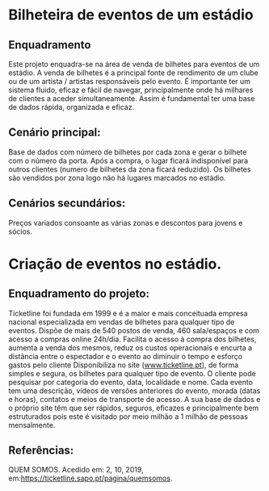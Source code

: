 # Bilheteira de eventos de um estádio

## Enquadramento
Este projeto enquadra-se na área de venda de bilhetes para eventos de um estádio.
A venda de bilhetes é a principal fonte de rendimento de um clube ou de um artista / artistas responsáveis pelo evento. É importante ter um sistema fluido, eficaz e fácil de navegar, principalmente onde há milhares de clientes a aceder simultaneamente. Assim é fundamental ter uma base de dados rápida, organizada e eficaz.

## Cenário principal:
Base de dados com número de bilhetes por cada zona e gerar o bilhete com o número da porta. Após a compra, o lugar ficará indisponível para outros clientes (numero de bilhetes da zona ficará reduzido).
Os bilhetes são vendidos por zona logo não há lugares marcados no estádio.

## Cenários secundários:
Preços variados consoante as várias zonas e descontos para jovens e sócios.
<h1> Criação de eventos no estádio.

## Enquadramento do projeto:
Ticketline foi fundada em 1999 e é a maior e mais conceituada empresa nacional especializada em vendas de bilhetes para qualquer tipo de eventos.
Dispõe de mais de 540 postos de venda, 460 sala/espaços e com acesso a compras online 24h/dia.
Facilita o acesso à compra dos bilhetes, aumenta a venda dos mesmos, reduz os custos operacionais e encurta a distância entre o espectador e o evento ao diminuir o tempo e esforço gastos pelo cliente
Disponibiliza no site (www.ticketline.pt), de forma simples e segura, os bilhetes para qualquer tipo de evento.
O cliente pode pesquisar por categoria do evento, data, localidade e nome.
Cada evento tem uma descrição, vídeos de versões anteriores do evento, morada (datas e horas), contatos e meios de transporte de acesso.
A sua base de dados e o próprio site têm que ser rápidos, seguros, eficazes e principalmente bem estruturados pois este é visitado por meio milhão a 1 milhão de pessoas mensalmente.

## Referências:
QUEM SOMOS. Acedido em: 2, 10, 2019, em:https://ticketline.sapo.pt/pagina/quemsomos.
